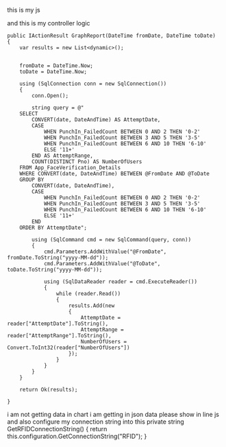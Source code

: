 this is my js 

<script>
    let chartInstance;

    function loadChartData() {
        const fromDate = document.getElementById("fromDate").value;
        const toDate = document.getElementById("toDate").value;

        fetch(`/Report/GraphReport?fromDate=${fromDate}&toDate=${toDate}`)
            .then(res => res.json())
            .then(data => {
                const labels = [...new Set(data.map(d => d.attemptDate))];
                const ranges = ['0-2', '3-5', '6-10', '11+'];
                const colors = {
                    '0-2': 'blue',
                    '3-5': 'orange',
                    '6-10': 'green',
                    '11+': 'red'
                };

                const datasets = ranges.map(range => ({
                    label: range,
                    borderColor: colors[range],
                    fill: false,
                    data: labels.map(date => {
                        const match = data.find(d => d.attemptDate === date && d.attemptRange === range);
                        return match ? match.numberOfUsers : 0;
                    })
                }));

                if (chartInstance) chartInstance.destroy(); 

                chartInstance = new Chart(document.getElementById('attemptChart'), {
                    type: 'line',
                    data: {
                        labels: labels,
                        datasets: datasets
                    },
                    options: {
                        responsive: true,
                        plugins: {
                            title: {
                                display: true,
                                text: 'Punch-In Attempt Distribution'
                            }
                        },
                        scales: {
                            y: {
                                beginAtZero: true
                            }
                        }
                    }
                });
            });
    }
</script>

and this is my controller logic 

    public IActionResult GraphReport(DateTime fromDate, DateTime toDate)
    {
        var results = new List<dynamic>();


        fromDate = DateTime.Now;
        toDate = DateTime.Now;

        using (SqlConnection conn = new SqlConnection())
        {
            conn.Open();

            string query = @"
        SELECT 
            CONVERT(date, DateAndTime) AS AttemptDate,
            CASE 
                WHEN PunchIn_FailedCount BETWEEN 0 AND 2 THEN '0-2'
                WHEN PunchIn_FailedCount BETWEEN 3 AND 5 THEN '3-5'
                WHEN PunchIn_FailedCount BETWEEN 6 AND 10 THEN '6-10'
                ELSE '11+'
            END AS AttemptRange,
            COUNT(DISTINCT Pno) AS NumberOfUsers
        FROM App_FaceVerification_Details
        WHERE CONVERT(date, DateAndTime) BETWEEN @FromDate AND @ToDate
        GROUP BY 
            CONVERT(date, DateAndTime),
            CASE 
                WHEN PunchIn_FailedCount BETWEEN 0 AND 2 THEN '0-2'
                WHEN PunchIn_FailedCount BETWEEN 3 AND 5 THEN '3-5'
                WHEN PunchIn_FailedCount BETWEEN 6 AND 10 THEN '6-10'
                ELSE '11+'
            END
        ORDER BY AttemptDate";

            using (SqlCommand cmd = new SqlCommand(query, conn))
            {
                cmd.Parameters.AddWithValue("@FromDate", fromDate.ToString("yyyy-MM-dd"));
                cmd.Parameters.AddWithValue("@ToDate", toDate.ToString("yyyy-MM-dd"));

                using (SqlDataReader reader = cmd.ExecuteReader())
                {
                    while (reader.Read())
                    {
                        results.Add(new
                        {
                            AttemptDate = reader["AttemptDate"].ToString(),
                            AttemptRange = reader["AttemptRange"].ToString(),
                            NumberOfUsers = Convert.ToInt32(reader["NumberOfUsers"])
                        });
                    }
                }
            }
        }

        return Ok(results);

    }
i am not getting data in chart i am getting in json data please show in line js and also configure my connection string into this 
 private string GetRFIDConnectionString()
{
    return this.configuration.GetConnectionString("RFID");
}
